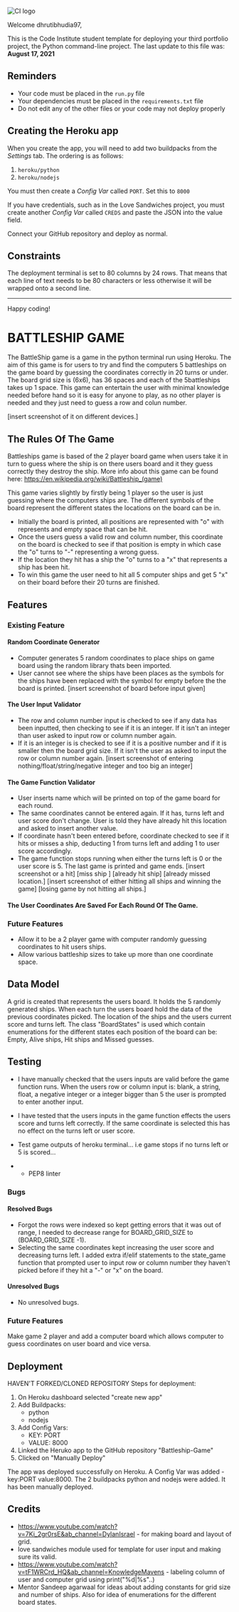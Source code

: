 ![CI logo](https://codeinstitute.s3.amazonaws.com/fullstack/ci_logo_small.png)

Welcome dhrutibhudia97,

This is the Code Institute student template for deploying your third portfolio project, the Python command-line project. The last update to this file was: **August 17, 2021**

## Reminders

* Your code must be placed in the `run.py` file
* Your dependencies must be placed in the `requirements.txt` file
* Do not edit any of the other files or your code may not deploy properly

## Creating the Heroku app

When you create the app, you will need to add two buildpacks from the _Settings_ tab. The ordering is as follows:

1. `heroku/python`
2. `heroku/nodejs`

You must then create a _Config Var_ called `PORT`. Set this to `8000`

If you have credentials, such as in the Love Sandwiches project, you must create another _Config Var_ called `CREDS` and paste the JSON into the value field.

Connect your GitHub repository and deploy as normal.

## Constraints

The deployment terminal is set to 80 columns by 24 rows. That means that each line of text needs to be 80 characters or less otherwise it will be wrapped onto a second line.


-----
Happy coding!



# BATTLESHIP GAME

The BattleShip game is a game in the python terminal run using Heroku.
The aim of this game is for users to try and find the computers 5 battleships on the game board by guessing the coordinates correctly in 20 turns or under. 
The board grid size is (6x6), has 36 spaces and each of the 5battleships takes up 1 space.
This game can entertain the user with minimal knowledge needed before hand so it is easy for anyone to play, as no other player is needed and they just need to guess a row and colun number.

[insert screenshot of it on different devices.]


## The Rules Of The Game

Battleships game is based of the 2 player board game when users take it in turn to guess where the ship is on there users board and it they guess correctly they destroy the ship. More info about this game can be found here: https://en.wikipedia.org/wiki/Battleship_(game)

This game varies slightly by firstly being 1 player so the user is just guessing where the computers ships are.
The different symbols of the board represent the different states the locations on the board can be in.

- Initially the board is printed, all positions are represented with "o" with represents and empty space that can be hit.
- Once the users guess a valid row and column number, this coordinate on the board is checked to see if that position is empty in which case the "o" turns to "-" representing a wrong guess. 
- If the location they hit has a ship the "o" turns to a "x" that represents a ship has been hit.
- To win this game the user need to hit all 5 computer ships and get 5 "x" on their board before their 20 turns are finished.


## Features

### Existing Feature

#### Random Coordinate Generator
- Computer generates 5 random coordinates to place ships on game board using the random library thats been imported.
- User cannot see where the ships have been places as the symbols for the ships have been replaced with the symbol for empty before the the board is printed.
[insert screenshot of board before input given]

#### The User Input Validator 
- The row and column number input is checked to see if any data has been inputted, then checking to see if it is an integer. If it isn't an integer than user asked to input row or column number again.
- If it is an integer is is checked to see if it is a positive number and if it is smaller then the board grid size. If it isn't the user as asked to input the row or column number again.
[insert screenshot of entering nothing/float/string/negative integer and too big an integer]

#### The Game Function Validator
- User inserts name which will be printed on top of the game board for each round.
- The same coordinates cannot be entered again. If it has, turns left and user score don't change. User is told they have already hit this location and asked to insert another value.
- If coordinate hasn't been entered before, coordinate checked to see if it hits or misses a ship, deducting 1 from turns left and adding 1 to user score accordingly.
- The game function stops running when either the turns left is 0 or the user score is 5. The last game is printed and game ends.
[insert screenshot or a hit]
[miss ship ]
[already hit ship]
[already missed location.]
[insert screenshot of either hitting all ships and winning the game]
[losing game by not hitting all ships.]

#### The User Coordinates Are Saved For Each Round Of The Game.
 

### Future Features
- Allow it to be a 2 player game with computer randomly guessing coordinates to hit users ships.
- Allow various battleship sizes to take up more than one coordinate space.


## Data Model

A grid is created that represents the users board. It holds the 5 randomly generated ships. When each turn the users board hold the data of the previous coordinates picked. The location of the ships and the users current score and turns left. 
The class "BoardStates" is used which contain enumerations for the different states each position of the board can be: Empty, Alive ships, Hit ships and Missed guesses.


## Testing
- I have manually checked that the users inputs are valid before the game function runs. When the users row or column input is: blank, a string, float, a negative integer or a integer bigger than 5 the user is prompted to enter another input.
- I have tested that the users inputs in the game function effects the users score and turns left correctly. If the same coordinate is selected this has no effect on the turns left or user score.

- Test game outputs of heroku terminal... i.e game stops if no turns left or 5 is scored...
- - PEP8 linter


### Bugs

#### Resolved Bugs
- Forgot the rows were indexed so kept getting errors that it was out of range, I needed to decrease range for BOARD_GRID_SIZE to (BOARD_GRID_SIZE -1).
- Selecting the same coordinates kept increasing the user score and decreasing turns left. I added extra if/elif statements to the state_game function that prompted user to input row or column number they haven't picked before if they hit a "-" or "x" on the board.

#### Unresolved Bugs
- No unresolved bugs.


### Future Features
Make game 2 player and add a computer board which allows computer to guess coordinates on user board and vice versa.


## Deployment
HAVEN'T FORKED/CLONED REPOSITORY
Steps for deployment:
1) On Heroku dashboard selected "create new app"
2) Add Buildpacks:
    - python
    - nodejs
3) Add Config Vars:
    - KEY: PORT
    - VALUE: 8000
4) Linked the Heruko app to the GitHub repository "Battleship-Game"
5) Clicked on "Manually Deploy"

The app was deployed successfully on Heroku.
A Config Var was added - key:PORT value:8000.
The 2 buildpacks python and nodejs were added.
It has been manually deployed.


## Credits
- https://www.youtube.com/watch?v=7Ki_2gr0rsE&ab_channel=DylanIsrael - for making board and layout of grid.
- love sandwiches module used for template for user input and making sure its valid.		
- https://www.youtube.com/watch?v=tF1WRCrd_HQ&ab_channel=KnowledgeMavens - labeling column of user and computer grid using print("%d|%s"..)
- Mentor Sandeep agarwaal for ideas about adding constants for grid size and number of ships. Also for idea of enumerations for the different board states.








